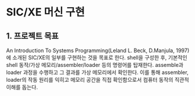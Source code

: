 # SIC/XE 머신 구현

## 1. 프로젝트 목표
An Introduction To Systems Programming(Leland L. Beck, D.Manjula, 1997)에 소개된 SIC/XE의 일부를 구현하는 것을 목표로 한다.
shell을 구성한 후, 기본적인 shell 동작/가상 메모리/assembler/loader 등의 명령어를 탑재한다. assemble과 loader 과정을 수행하고 그 결과를 가상 메모리에서 확인한다.
이를 통해 assembler, loader의 작동 원리를 익히고 메모리 공간을 직접 확인함으로서 컴퓨터 동작의 직관적 이해를 돕는다.
